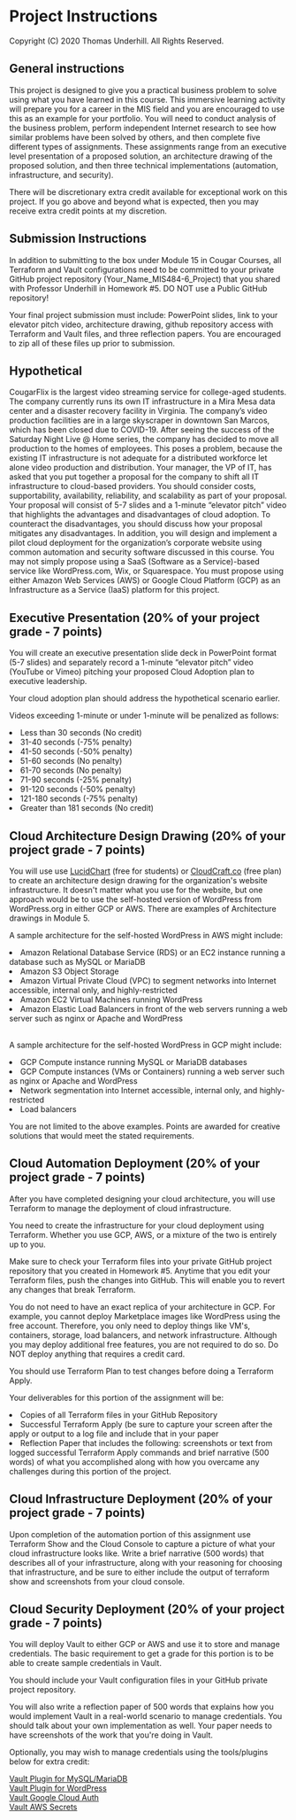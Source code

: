 # Project Instructions
Copyright (C) 2020 Thomas Underhill.  All Rights Reserved.
<br>

## General instructions
This project is designed to give you a practical business problem to solve using what you have learned in this course.  This immersive learning activity will prepare you for a career in the MIS field and you are encouraged to use this as an example for your portfolio.  You will need to conduct analysis of the business problem, perform independent Internet research to see how similar problems have been solved by others, and then complete five different types of assignments.  These assignments range from an executive level presentation of a proposed solution, an architecture drawing of the proposed solution, and then three technical implementations (automation, infrastructure, and security).  

There will be discretionary extra credit available for exceptional work on this project.  If you go above and beyond what is expected, then you may receive extra credit points at my discretion.

## Submission Instructions
In addition to submitting to the box under Module 15 in Cougar Courses, all Terraform and Vault configurations need to be committed to your private GitHub project repository (Your_Name_MIS484-6_Project) that you shared with Professor Underhill in Homework #5.  DO NOT use a Public GitHub repository!

Your final project submission must include: PowerPoint slides, link to your elevator pitch video, architecture drawing, github repository access with Terraform and Vault files, and three reflection papers.  You are encouraged to zip all of these files up prior to submission.

## Hypothetical
CougarFlix is the largest video streaming service for college-aged students.  The company currently runs its own IT infrastructure in a Mira Mesa data center and a disaster recovery facility in Virginia.  The company’s video production facilities are in a large skyscraper in downtown San Marcos, which has been closed due to COVID-19.  After seeing the success of the Saturday Night Live @ Home series, the company has decided to move all production to the homes of employees.  This poses a problem, because the existing IT infrastructure is not adequate for a distributed workforce let alone video production and distribution.  Your manager, the VP of IT, has asked that you put together a proposal for the company to shift all IT infrastructure to cloud-based providers.  You should consider costs, supportability, availability, reliability, and scalability as part of your proposal.  Your proposal will consist of 5-7 slides and a 1-minute “elevator pitch” video that highlights the advantages and disadvantages of cloud adoption.  To counteract the disadvantages, you should discuss how your proposal mitigates any disadvantages.  In addition, you will design and implement a pilot cloud deployment for the organization’s corporate website using common automation and security software discussed in this course.  You may not simply propose using a SaaS (Software as a Service)-based service like WordPress.com, Wix, or Squarespace.  You must propose using either Amazon Web Services (AWS) or Google Cloud Platform (GCP) as an Infrastructure as a Service (IaaS) platform for this project.   <br>

## Executive Presentation (20% of your project grade - 7 points)
You will create an executive presentation slide deck in PowerPoint format (5-7 slides) and separately record a 1-minute “elevator pitch” video (YouTube or Vimeo) pitching your proposed Cloud Adoption plan to executive leadership.

Your cloud adoption plan should address the hypothetical scenario earlier.  

Videos exceeding 1-minute or under 1-minute will be penalized as follows:
<li>Less than 30 seconds (No credit)
<li>31-40 seconds (-75% penalty)
<li>41-50 seconds (-50% penalty)
<li>51-60 seconds (No penalty)
<li>61-70 seconds (No penalty)
<li>71-90 seconds (-25% penalty)
<li>91-120 seconds (-50% penalty)
<li>121-180 seconds (-75% penalty)
<li>Greater than 181 seconds (No credit)

## Cloud Architecture Design Drawing (20% of your project grade - 7 points)
You will use use [LucidChart](https://www.lucidchart.com/pages/usecase/education) (free for students) or [CloudCraft.co](CloudCraft.co) (free plan) to create an architecture design drawing for the organization's website infrastructure.  It doesn't matter what you use for the website, but one approach would be to use the self-hosted version of WordPress from WordPress.org in either GCP or AWS.  There are examples of Architecture drawings in Module 5.

A sample architecture for the self-hosted WordPress in AWS might include: <br>
<li>Amazon Relational Database Service (RDS) or an EC2 instance running a database such as MySQL or MariaDB
<li>Amazon S3 Object Storage
<li>Amazon Virtual Private Cloud (VPC) to segment networks into Internet accessible, internal only, and highly-restricted
<li>Amazon EC2 Virtual Machines running WordPress
<li>Amazon Elastic Load Balancers in front of the web servers running a web server such as nginx or Apache and WordPress<br><br>

A sample architecture for the self-hosted WordPress in GCP might include: <br>
<li>GCP Compute instance running MySQL or MariaDB databases
<li>GCP Compute instances (VMs or Containers) running a web server such as nginx or Apache and WordPress
<li>Network segmentation into Internet accessible, internal only, and highly-restricted
<li>Load balancers

You are not limited to the above examples.  Points are awarded for creative solutions that would meet the stated requirements.
## Cloud Automation Deployment (20% of your project grade - 7 points)
After you have completed designing your cloud architecture, you will use Terraform to manage the deployment of cloud infrastructure.

You need to create the infrastructure for your cloud deployment using Terraform.  Whether you use GCP, AWS, or a mixture of the two is entirely up to you.

Make sure to check your Terraform files into your private GitHub project repository that you created in Homework #5.  Anytime that you edit your Terraform files, push the changes into GitHub.  This will enable you to revert any changes that break Terraform.

You do not need to have an exact replica of your architecture in GCP.  For example, you cannot deploy Marketplace images like WordPress using the free account.  Therefore, you only need to deploy things like VM's, containers, storage, load balancers, and network infrastructure.  Although you may deploy additional free features, you are not required to do so.  Do NOT deploy anything that requires a credit card.

You should use Terraform Plan to test changes before doing a Terraform Apply.

Your deliverables for this portion of the assignment will be:<br>
<li>Copies of all Terraform files in your GitHub Repository
<li>Successful Terraform Apply (be sure to capture your screen after the apply or output to a log file and include that in your paper
<li>Reflection Paper that includes the following: screenshots or text from logged successful Terraform Apply commands and brief narrative (500 words) of what you accomplished along with how you overcame any challenges during this portion of the project.<br>

## Cloud Infrastructure Deployment (20% of your project grade - 7 points)
Upon completion of the automation portion of this assignment use Terraform Show and the Cloud Console to capture a picture of what your cloud infrastructure looks like.  Write a brief narrative (500 words) that describes all of your infrastructure, along with your reasoning for choosing that infrastructure, and be sure to either include the output of terraform show and screenshots from your cloud console.<br>

## Cloud Security Deployment (20% of your project grade - 7 points)
You will deploy Vault to either GCP or AWS and use it to store and manage credentials.  The basic requirement to get a grade for this portion is to be able to create sample credentials in Vault.

You should include your Vault configuration files in your GitHub private project repository.

You will also write a reflection paper of 500 words that explains how you would implement Vault in a real-world scenario to manage credentials.  You should talk about your own implementation as well.  Your paper needs to have screenshots of the work that you're doing in Vault.

Optionally, you may wish to manage credentials using the tools/plugins below for extra credit:

[Vault Plugin for MySQL/MariaDB](https://www.vaultproject.io/docs/secrets/databases/mysql-maria)<br>
[Vault Plugin for WordPress](https://github.com/humanmade/hashicorp-vault)<br>
[Vault Google Cloud Auth](https://www.vaultproject.io/docs/auth/gcp.html)<br>
[Vault AWS Secrets](https://learn.hashicorp.com/tutorials/terraform/secrets-vault)<br>
